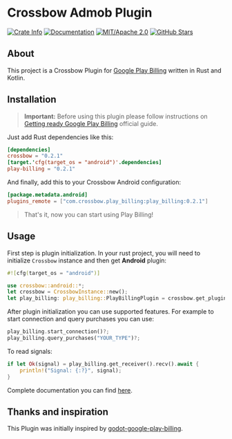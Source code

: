 # Crossbow Admob Plugin

[![Crate Info](https://img.shields.io/crates/v/play-billing.svg)](https://crates.io/crates/play-billing)
[![Documentation](https://img.shields.io/badge/docs.rs-play_billing-green)](https://docs.rs/play-billing/)
[![MIT/Apache 2.0](https://img.shields.io/badge/license-MIT%2FApache-blue.svg)](https://github.com/dodorare/crossbow#license)
[![GitHub Stars](https://img.shields.io/github/stars/dodorare/crossbow.svg?style=social)](https://github.com/dodorare/crossbow/stargazers)

## About

This project is a Crossbow Plugin for [Google Play Billing](https://developer.android.com/google/play/billing) written in Rust and Kotlin.

## Installation

> **Important:** Before using this plugin please follow instructions on [Getting ready Google Play Billing](https://developer.android.com/google/play/billing/getting-ready) official guide.

Just add Rust dependencies like this:

```toml
[dependencies]
crossbow = "0.2.1"
[target.'cfg(target_os = "android")'.dependencies]
play-billing = "0.2.1"
```

And finally, add this to your Crossbow Android configuration:

```toml
[package.metadata.android]
plugins_remote = ["com.crossbow.play_billing:play_billing:0.2.1"]
```

> That's it, now you can start using Play Billing!

## Usage

First step is plugin initialization. In your rust project, you will need to initialize `Crossbow` instance and then get **Android** plugin:

```rust
#![cfg(target_os = "android")]

use crossbow::android::*;
let crossbow = CrossbowInstance::new();
let play_billing: play_billing::PlayBillingPlugin = crossbow.get_plugin()?;
```

After plugin initialization you can use supported features. For example to start connection and query purchases you can use:

```rust
play_billing.start_connection()?;
play_billing.query_purchases("YOUR_TYPE")?;
```

To read signals:

```rust
if let Ok(signal) = play_billing.get_receiver().recv().await {
    println!("Signal: {:?}", signal);
}
```

Complete documentation you can find [here](https://docs.rs/play-billing/).

## Thanks and inspiration

This Plugin was initially inspired by [godot-google-play-billing](https://github.com/godotengine/godot-google-play-billing).
